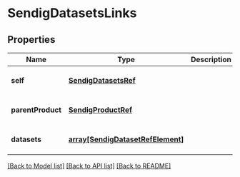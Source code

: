 # SendigDatasetsLinks

## Properties
Name | Type | Description | Notes
------------ | ------------- | ------------- | -------------
**self** | [**SendigDatasetsRef**](SendigDatasetsRef.md) |  | [optional] [default to null]
**parentProduct** | [**SendigProductRef**](SendigProductRef.md) |  | [optional] [default to null]
**datasets** | [**array[SendigDatasetRefElement]**](SendigDatasetRefElement.md) |  | [optional] [default to null]

[[Back to Model list]](../README.md#documentation-for-models) [[Back to API list]](../README.md#documentation-for-api-endpoints) [[Back to README]](../README.md)


